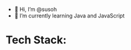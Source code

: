 - 👋 Hi, I’m @susoh
- 🌱 I’m currently learning Java and JavaScript
<!---
susoh/susoh is a ✨ special ✨ repository because its `README.md` (this file) appears on your GitHub profile.
You can click the Preview link to take a look at your changes.
--->
<h1>Tech Stack:</h1>
<br>
<a src="https://www.google.com/url?sa=i&url=https%3A%2F%2Fwww.pngwing.com%2Fen%2Ffree-png-nwvsu&psig=AOvVaw2geavKtdJR_Sya5NzXOfvj&ust=1715156027338000&source=images&cd=vfe&opi=89978449&ved=0CBIQjRxqFwoTCKCmsp-M-4UDFQAAAAAdAAAAABAE"></a>
